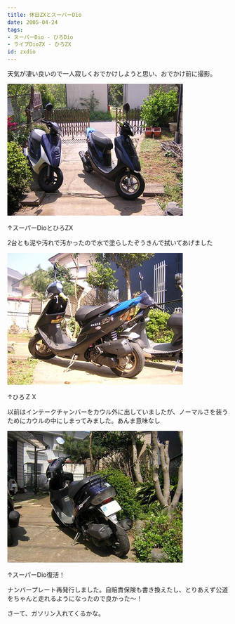 ```yaml
---
title: 休日ZXとスーパーDio
date: 2005-04-24
tags:
- スーパーDio - ひろDio
- ライブDioZX - ひろZX
id: zxdio
---
```



<p class="sentence spacing10">天気が凄い良いので一人寂しくおでかけしようと思い、おでかけ前に撮影。</p>
<div class="center spacing"><img src="/photo/diary/2005.04.24_zx1.jpg" alt=""></div>
<p class="sentence">↑スーパーDioとひろZX</p>
<p class="sentence spacing10">2台とも泥や汚れで汚かったので水で塗らしたぞうきんで拭いてあげました</p>
<div class="center spacing"><img src="/photo/diary/2005.04.24_zx2.jpg" alt=""></div>
<p class="sentence">↑ひろＺＸ</p>
<p class="sentence spacing10">以前はインテークチャンバーをカウル外に出していましたが、ノーマルさを装うためにカウルの中にしまってみました。あんま意味なし</p>
<div class="center spacing"><img src="/photo/diary/2005.04.24_zx3.jpg" alt=""></div>
<p class="sentence">↑スーパーDio復活！</p>
<p class="sentence">ナンバープレート再発行しました。自賠責保険も書き換えたし、とりあえず公道をちゃんと走れるようになったので良かった～！</p>
<p class="sentence">さーて、ガソリン入れてくるかな。</p>
